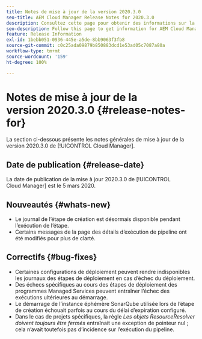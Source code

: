 ```yaml
---
title: Notes de mise à jour de la version 2020.3.0
seo-title: AEM Cloud Manager Release Notes for 2020.3.0
description: Consultez cette page pour obtenir des informations sur la version 2020.3.0 de Cloud Manager.
seo-description: Follow this page to get information for AEM Cloud Manager Release 2020.3.0
feature: Release Information
exl-id: 1bebb051-0936-445e-a5de-8bb9063f3fb8
source-git-commit: c0c25ada09879b850883dcd1e53ad05c7087a80a
workflow-type: tm+mt
source-wordcount: '159'
ht-degree: 100%

---
```


# Notes de mise à jour de la version 2020.3.0 {#release-notes-for}

La section ci-dessous présente les notes générales de mise à jour de la version 2020.3.0 de [!UICONTROL Cloud Manager].

## Date de publication {#release-date}

La date de publication de la mise à jour 2020.3.0 de [!UICONTROL Cloud Manager] est le 5 mars 2020.

## Nouveautés {#whats-new}

* Le journal de l’étape de création est désormais disponible pendant l’exécution de l’étape.
* Certains messages de la page des détails d’exécution de pipeline ont été modifiés pour plus de clarté.

## Correctifs {#bug-fixes}

* Certaines configurations de déploiement peuvent rendre indisponibles les journaux des étapes de déploiement en cas d’échec du déploiement.
* Des échecs spécifiques au cours des étapes de déploiement des programmes Managed Services peuvent entraîner l’échec des exécutions ultérieures au démarrage.
* Le démarrage de l’instance éphémère SonarQube utilisée lors de l’étape de création échouait parfois au cours du délai d’expiration configuré.
* Dans le cas de projets spécifiques, la règle *Les objets ResourceResolver doivent toujours être fermés* entraînait une exception de pointeur nul ; cela n’avait toutefois pas d’incidence sur l’exécution du pipeline.
